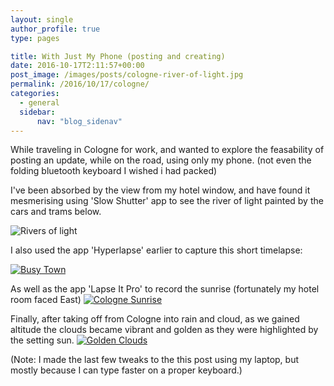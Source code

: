 ```yaml
---
layout: single
author_profile: true
type: pages

title: With Just My Phone (posting and creating)
date: 2016-10-17T2:11:57+00:00
post_image: /images/posts/cologne-river-of-light.jpg
permalink: /2016/10/17/cologne/
categories:
  - general
  sidebar:
      nav: "blog_sidenav"
---
```

While traveling in Cologne for work, and wanted to explore the feasability of posting an update, while on the road, using only my phone. (not even the folding bluetooth keyboard I wished i had packed)

I've been absorbed by the view from my hotel window, and have found it mesmerising using 'Slow Shutter' app to see the river of light painted by the cars and trams below.

![Rivers of light]({{site.url}}/images/posts/cologne-river-of-light.jpg)

I also used the app 'Hyperlapse' earlier to capture this short timelapse:

[![Busy Town]({{site.url}}/images/posts/cologne-vimeo.jpg)](https://vimeo.com/187689565 "Busy town - Cologne - Click to Watch!")

As well as the app 'Lapse It Pro' to record the sunrise (fortunately my hotel room faced East)
[![Cologne Sunrise]({{site.url}}/images/posts/cologne-sunrise-vimeo.png)](https://vimeo.com/187894953 "Cologne Sunrise - Click to Watch!")

Finally, after taking off from Cologne into rain and cloud, as we gained altitude the clouds became vibrant and golden as they were highlighted by the setting sun.
[![Golden Clouds]({{site.url}}/images/posts/golden-clouds-vimeo.png)](https://vimeo.com/187898445 "Golden Clours - Click to Watch!")

(Note: I made the last few tweaks to the this post using my laptop, but mostly because I can type faster on a proper keyboard.)
